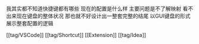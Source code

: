 我其实都不知道快捷键都有哪些 现在的配置是什么样 主要问题是不了解映射 看不出来现在键盘的整体状况 那也就不好设计出一整套完整的结尾 以GUI键盘的形式展示整套配置的逻辑

[[tag/VSCode]] [[tag/Shortcut]] [[Extension]] [[tag/Idea]]